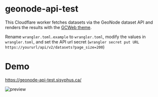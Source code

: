 # geonode-api-test
This Cloudflare worker fetches datasets via the GeoNode dataset API and renders the results with the [GCWeb theme](https://wet-boew.github.io/GCWeb/index-en.html).

Rename `wrangler.toml.example` to `wrangler.toml`, modify the values in `wrangler.toml`, and set the API url secret (`wrangler secret put URL https://yoururl/api/v2/datasets?page_size=200`)

# Demo
https://geonode-api-test.sisyphus.ca/

![preview](https://user-images.githubusercontent.com/6893641/236891822-0fe2f0d2-f535-47b3-b133-715ec8e28df5.jpg)


